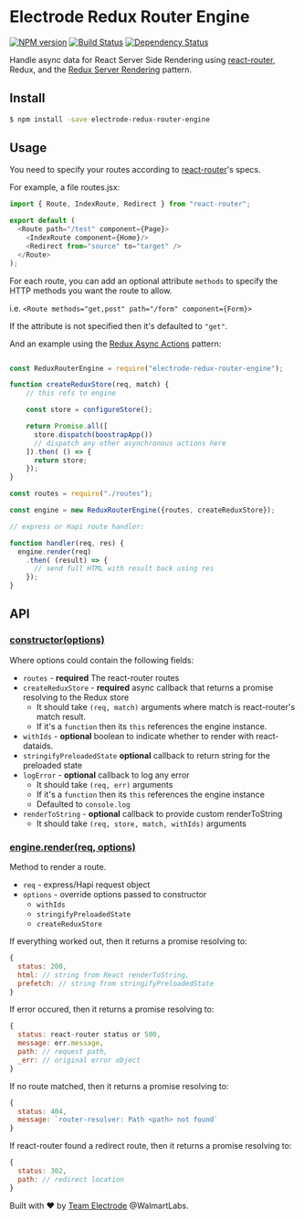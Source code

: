 # Electrode Redux Router Engine

[![NPM version][npm-image]][npm-url] [![Build Status][travis-image]][travis-url] [![Dependency Status][daviddm-image]][daviddm-url]

Handle async data for React Server Side Rendering using [react-router], Redux, and the [Redux Server Rendering] pattern.

## Install

```bash
$ npm install -save electrode-redux-router-engine
```

## Usage

You need to specify your routes according to [react-router]'s specs.

For example, a file routes.jsx:

```js
import { Route, IndexRoute, Redirect } from "react-router";

export default (
  <Route path="/test" component={Page}>
    <IndexRoute component={Home}/>
    <Redirect from="source" to="target" />
  </Route>
);
```

For each route, you can add an optional attribute `methods` to specify the HTTP methods you want the route to allow.

i.e. `<Route methods="get,post" path="/form" component={Form}>`

If the attribute is not specified then it's defaulted to `"get"`.

And an example using the [Redux Async Actions] pattern:

```js

const ReduxRouterEngine = require("electrode-redux-router-engine");

function createReduxStore(req, match) {
    // this refs to engine

    const store = configureStore();

    return Promise.all([
      store.dispatch(boostrapApp())
      // dispatch any other asynchronous actions here
    ]).then( () => {
      return store;
    });
}

const routes = require("./routes");

const engine = new ReduxRouterEngine({routes, createReduxStore});

// express or Hapi route handler:

function handler(req, res) {
  engine.render(req)
    .then( (result) => {
      // send full HTML with result back using res
    });
}
```


## API

### [constructor(options)]()

Where options could contain the following fields:

  - `routes` - **required** The react-router routes
  - `createReduxStore` - **required** async callback that returns a promise resolving to the Redux store
    - It should take `(req, match)` arguments where match is react-router's match result.
    - If it's a `function` then its `this` references the engine instance.
  - `withIds` - **optional** boolean to indicate whether to render with react-dataids.
  - `stringifyPreloadedState` **optional** callback to return string for the preloaded state
  - `logError` - **optional** callback to log any error
    - It should take `(req, err)` arguments
    - If it's a `function` then its `this` references the engine instance
    - Defaulted to `console.log`
  - `renderToString` - **optional** callback to provide custom renderToString
    - It should take `(req, store, match, withIds)` arguments

### [engine.render(req, options)]()

Method to render a route.

  - `req` - express/Hapi request object
  - `options` - override options passed to constructor
    - `withIds`
    - `stringifyPreloadedState`
    - `createReduxStore`

If everything worked out, then it returns a promise resolving to:

```js
{
  status: 200,
  html: // string from React renderToString,
  prefetch: // string from stringifyPreloadedState
}
```

If error occured, then it returns a promise resolving to:

```js
{
  status: react-router status or 500,
  message: err.message,
  path: // request path,
  _err: // original error object
}
```

If no route matched, then it returns a promise resolving to:

```js
{
  status: 404,
  message: `router-resolver: Path <path> not found`
}
```

If react-router found a redirect route, then it returns a promise resolving to:

```js
{
  status: 302,
  path: // redirect location
}
```

Built with :heart: by [Team Electrode](https://github.com/orgs/electrode-io/people) @WalmartLabs.

[Redux Async Actions]: http://redux.js.org/docs/advanced/AsyncActions.html
[Redux Server Rendering]: http://redux.js.org/docs/recipes/ServerRendering.html
[react-router]: https://github.com/reactjs/react-router
[npm-image]: https://badge.fury.io/js/electrode-redux-router-engine.svg
[npm-url]: https://npmjs.org/package/electrode-redux-router-engine
[travis-image]: https://travis-ci.org/electrode-io/electrode-redux-router-engine.svg?branch=master
[travis-url]: https://travis-ci.org/electrode-io/electrode-redux-router-engine
[daviddm-image]: https://david-dm.org/electrode-io/electrode-redux-router-engine.svg?theme=shields.io
[daviddm-url]: https://david-dm.org/electrode-io/electrode-redux-router-engine
